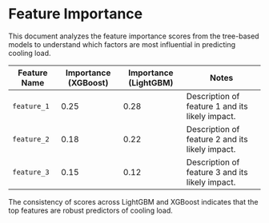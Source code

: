 # Feature Importance

This document analyzes the feature importance scores from the tree-based models to understand which factors are most influential in predicting cooling load.

| Feature Name | Importance (XGBoost) | Importance (LightGBM) | Notes                                           |
| ------------ | -------------------- | --------------------- | ----------------------------------------------- |
| `feature_1`  | 0.25                 | 0.28                  | Description of feature 1 and its likely impact. |
| `feature_2`  | 0.18                 | 0.22                  | Description of feature 2 and its likely impact. |
| `feature_3`  | 0.15                 | 0.12                  | Description of feature 3 and its likely impact. |

The consistency of scores across LightGBM and XGBoost indicates that the
top features are robust predictors of cooling load.
